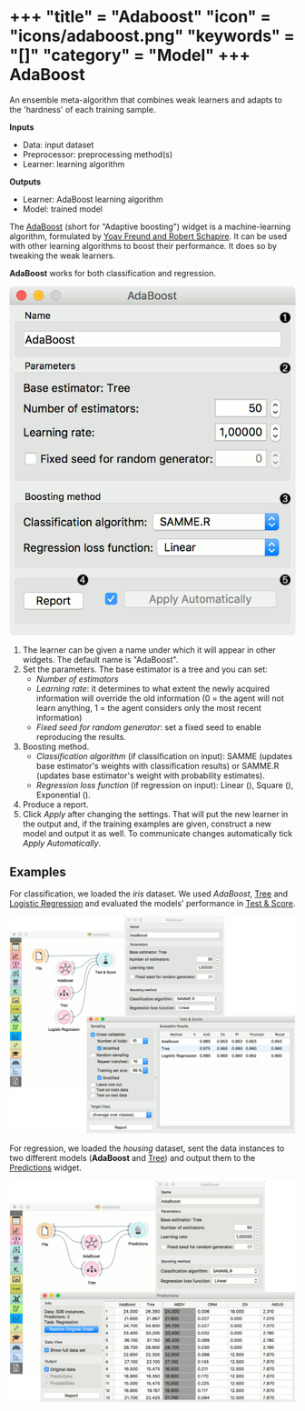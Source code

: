 +++
"title" = "Adaboost"
"icon" = "icons/adaboost.png"
"keywords" = "[]"
"category" = "Model"
+++
AdaBoost
========

An ensemble meta-algorithm that combines weak learners and adapts to the 'hardness' of each training sample.

**Inputs**

- Data: input dataset
- Preprocessor: preprocessing method(s)
- Learner: learning algorithm

**Outputs**

- Learner: AdaBoost learning algorithm
- Model: trained model

The [AdaBoost](https://en.wikipedia.org/wiki/AdaBoost) (short for "Adaptive boosting") widget is a machine-learning algorithm, formulated by [Yoav Freund and Robert Schapire](https://cseweb.ucsd.edu/~yfreund/papers/IntroToBoosting.pdf). It can be used with other learning algorithms to boost their performance. It does so by tweaking the weak learners.

**AdaBoost** works for both classification and regression.

![](/images/model/AdaBoost-stamped.png)

1. The learner can be given a name under which it will appear in other widgets. The default name is "AdaBoost".
2. Set the parameters. The base estimator is a tree and you can set:
   - *Number of estimators*
   - *Learning rate*: it determines to what extent the newly acquired information will override the old information (0 = the agent will not learn anything, 1 = the agent considers only the most recent information)
   - *Fixed seed for random generator*: set a fixed seed to enable reproducing the results.
3. Boosting method.
   - *Classification algorithm* (if classification on input): SAMME (updates base estimator's weights with classification results) or SAMME.R (updates base estimator's weight with probability estimates).
   - *Regression loss function* (if regression on input): Linear (), Square (), Exponential ().
4. Produce a report.
5. Click *Apply* after changing the settings. That will put the new learner in the output and, if the training examples are given, construct a new model and output it as well. To communicate changes automatically tick *Apply Automatically*.

Examples
--------

For classification, we loaded the *iris* dataset. We used *AdaBoost*, [Tree](/widget-catalog/model/tree) and [Logistic Regression](/widget-catalog/model/logisticregression) and evaluated the models' performance in [Test & Score](/widget-catalog/evaluation/testandscore).

![](/images/model/AdaBoost-classification.png)

For regression, we loaded the *housing* dataset, sent the data instances to two different models (**AdaBoost** and [Tree](/widget-catalog/model/tree)) and output them to the [Predictions](/widget-catalog/evaluation/predictions) widget.

![](/images/model/AdaBoost-regression.png)
